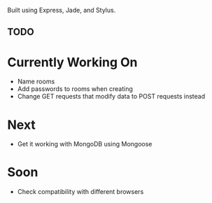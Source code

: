 Built using Express, Jade, and Stylus.

TODO
----

Currently Working On
====================

* Name rooms
* Add passwords to rooms when creating
* Change GET requests that modify data to POST requests instead

Next
====

* Get it working with MongoDB using Mongoose

Soon
====

* Check compatibility with different browsers